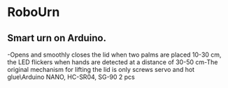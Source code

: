 # RoboUrn
## Smart urn on Arduino.
-Opens and smoothly closes the lid when two palms are placed 10-30 cm, the LED flickers when hands are detected at a distance of 30-50 cm\-The original mechanism for lifting the lid is only screws servo and hot glue\Arduino NANO, HC-SR04, SG-90 2 pcs
